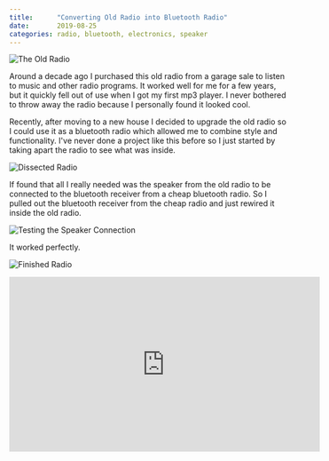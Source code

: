 ```yaml
---
title:      "Converting Old Radio into Bluetooth Radio"
date:       2019-08-25
categories: radio, bluetooth, electronics, speaker
---
```


![](https://media.githubusercontent.com/media/TomCasavant/tomcasavant.github.io/master/media/OldRadio.jpg?raw=true "The Old Radio")

Around a decade ago I purchased this old radio from a garage sale to listen to music and other radio programs. It worked well for me for a few years, but it quickly fell out of use when I got my first mp3 player. I never bothered to throw away the radio because I personally found it looked cool.

Recently, after moving to a new house I decided to upgrade the old radio so I could use it as a bluetooth radio which allowed me to combine style and functionality. I've never done a project like this before so I just started by taking apart the radio to see what was inside.

![](https://media.githubusercontent.com/media/TomCasavant/tomcasavant.github.io/master/media/OpenedRadio.jpg?raw=true "Dissected Radio")

If found that all I really needed was the speaker from the old radio to be connected to the bluetooth receiver from a cheap bluetooth radio. So I pulled out the bluetooth receiver from the cheap radio and just rewired it inside the old radio.

![](https://media.githubusercontent.com/media/TomCasavant/tomcasavant.github.io/master/media/BluetoothRadioandOldRadio.jpg?raw=true "Testing the Speaker Connection")

It worked perfectly.

![](https://media.githubusercontent.com/media/TomCasavant/tomcasavant.github.io/master/media/FinishedRadio.jpg?raw=true "Finished Radio")

<iframe width="560" height="315" src="https://www.youtube.com/embed/owtGvvVtp0U" frameborder="0" allow="accelerometer; autoplay; encrypted-media; gyroscope; picture-in-picture" allowfullscreen></iframe>
